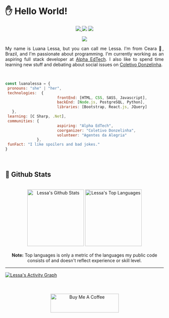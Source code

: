 <h1>✋  Hello World! </h1>

<p align = "center" > 
<a href="https://www.linkedin.com/in/luanalessa/"><img src = "https://img.shields.io/badge/-luanalessa-blue?style=flat-square&logo=Linkedin&logoColor=white&link=https://www.linkedin.com/in/luanalessa/)" /> </a>
<a href="mailto:lessalsn@gmail.com"><img src = "https://img.shields.io/badge/-lessalsn@gmail.com-c14438?style=flat-square&logo=Gmail&logoColor=white&link=mailto:lessalsn@gmail.com)](mailto:kanna6501@gmail.com" /></a>
<a href="https://www.instagram.com/lessalsn/"><img src = "https://img.shields.io/badge/-lessalsn-purple?style=flat-square&logo=instagram&logoColor=white&link=https://instagram.com/lessalsn/)" /></a>
</p>

<p align = "center" >
<a href="https://github.com/DenverCoder1/readme-typing-svg"><img src="https://readme-typing-svg.herokuapp.com?lines=Aspiring+Full+Stack+Developer;Always%20learning%20new%20things&center=true&title_color=79c0ff"></a>
</p>  
<p align="justify">My name is Luana Lessa, but you can call me Lessa. I'm from Ceara 🌵, Brazil, and I'm  passionate about programming. I'm currently working as an aspiring full stack developer at <a href="https://sejaalphaedtech.org.br/">Alpha EdTech</a>. I also like to spend time learning new stuff and debating about social issues on <a href="https://www.instagram.com/coletivodonzelinha/">Coletivo Donzelinha</a>. </p></br>


 
 
 ```javascript
const luanalessa = {
  pronouns: "she" | "her",
  technologies:  {
                        frontEnd: [HTML, CSS, SASS, Javascript],
                        backEnd: [Node.js, PostgreSQL, Python],
                        libraries: [Bootstrap, React.js, JQuery]
    },
  learning: [C Sharp, .Net],
  communities: {
                        aspiring: "Alpha EdTech",
                        coorganizer: "Coletivo Donzelinha",
                        volunteer: "Agentes da Alegria"                      
               },
  funFact: "I like spoilers and bad jokes."
}
```


<br/>

<h2>📃 Github Stats</h2>


<br/>

<div align="center">
    <a href="#"><img alt="Lessa's Github Stats" src="https://github-readme-stats.vercel.app/api?username=luanalessa&show_icons=true&include_all_commits=true&count_private=true&theme=react&hide_border=true&bg_color=161b22&title_color=79c0ff&icon_color=79c0ff" height="180"/></a>
    <a href="#"><img alt="Lessa's Top Languages" src="https://github-readme-stats.vercel.app/api/top-langs/?username=luanalessa&langs_count=10&layout=compact&theme=react&hide_border=true&bg_color=161b22&title_color=79c0ff&icon_color=79c0ff" height="180"/></a>
    <br/>
     <br/>
    <b>Note:</b> Top languages is only a metric of the languages my public code consists of and doesn't reflect experience or skill level.
  </div>

  <hr/>

  <div>
    <a href="#"><img alt="Lessa's Activity Graph" src="https://activity-graph.herokuapp.com/graph?username=luanalessa&custom_title=Luana%20Lessa's%20Contribution%20Graph&bg_color=161b22&color=79c0ff&line=ffffff&point=79c0ff&hide_border=true" /></a>
  <div> 

<br/>
<br/>
<br/>

<div align="center">
<a href="https://www.buymeacoffee.com/luanalessa" target="blank"><img src="https://cdn.buymeacoffee.com/buttons/v2/default-blue.png" alt="Buy Me A Coffee" style="height: 60px !important;width: 217px !important;" ></a>
   </div>
